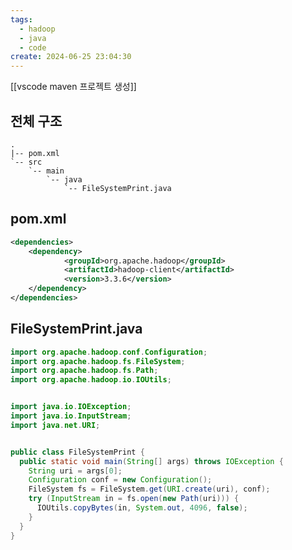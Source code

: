 ```yaml
---
tags:
  - hadoop
  - java
  - code
create: 2024-06-25 23:04:30
---
```


[[vscode maven 프로젝트 생성]]

## 전체 구조

```
.
|-- pom.xml
`-- src
    `-- main
        `-- java
            `-- FileSystemPrint.java
```


## pom.xml

```xml title:pom.xml
<dependencies>
	<dependency>
			<groupId>org.apache.hadoop</groupId>
			<artifactId>hadoop-client</artifactId>
			<version>3.3.6</version>
	</dependency>
</dependencies>
```

## FileSystemPrint.java

```java title:FileSystemPrint.java
import org.apache.hadoop.conf.Configuration;
import org.apache.hadoop.fs.FileSystem;
import org.apache.hadoop.fs.Path;
import org.apache.hadoop.io.IOUtils;


import java.io.IOException;
import java.io.InputStream;
import java.net.URI;


public class FileSystemPrint {
  public static void main(String[] args) throws IOException {
    String uri = args[0];
    Configuration conf = new Configuration();
    FileSystem fs = FileSystem.get(URI.create(uri), conf);
    try (InputStream in = fs.open(new Path(uri))) {
      IOUtils.copyBytes(in, System.out, 4096, false);
    }
  }
}
```

